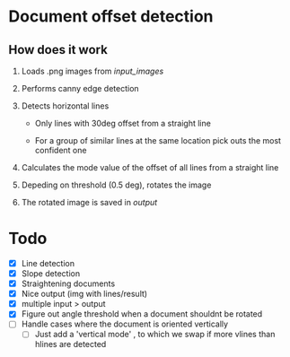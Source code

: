# Document offset detection

## How does it work

1. Loads .png images from *input_images*

2. Performs canny edge detection

3. Detects horizontal lines
   
   - Only lines with 30deg offset from a straight line
   
   - For a group of similar lines at the same location pick outs the most confident one 

4. Calculates the mode value of the offset of all lines from a straight line

5. Depeding on threshold (0.5 deg), rotates the image

6. The rotated image is saved in *output*

# Todo

- [x] Line detection  
- [x] Slope detection 
- [x] Straightening documents  
- [x] Nice output (img with lines/result)  
- [x] multiple input > output  
- [x] Figure out angle threshold when a document shouldnt be rotated  
- [ ] Handle cases where the document is oriented vertically
  - [ ] Just add a 'vertical mode' , to which we swap if more vlines than hlines are detected
